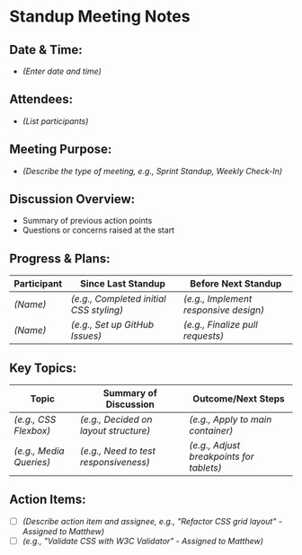 # Standup Meeting Notes

## Date & Time:
- _(Enter date and time)_

## Attendees:
- _(List participants)_

## Meeting Purpose:
- _(Describe the type of meeting, e.g., Sprint Standup, Weekly Check-In)_

## Discussion Overview:
- Summary of previous action points
- Questions or concerns raised at the start

## Progress & Plans:

| Participant       | Since Last Standup                          | Before Next Standup                         |
|-------------------|----------------------------------------------|---------------------------------------------|
| _(Name)_          | _(e.g., Completed initial CSS styling)_      | _(e.g., Implement responsive design)_       |
| _(Name)_          | _(e.g., Set up GitHub Issues)_               | _(e.g., Finalize pull requests)_            |

## Key Topics:

| Topic            | Summary of Discussion                         | Outcome/Next Steps                          |
|------------------|------------------------------------------------|---------------------------------------------|
| _(e.g., CSS Flexbox)_ | _(e.g., Decided on layout structure)_     | _(e.g., Apply to main container)_           |
| _(e.g., Media Queries)_ | _(e.g., Need to test responsiveness)_  | _(e.g., Adjust breakpoints for tablets)_    |

## Action Items:

- [ ] _(Describe action item and assignee, e.g., "Refactor CSS grid layout" - Assigned to Matthew)_
- [ ] _(e.g., "Validate CSS with W3C Validator" - Assigned to Matthew)_
